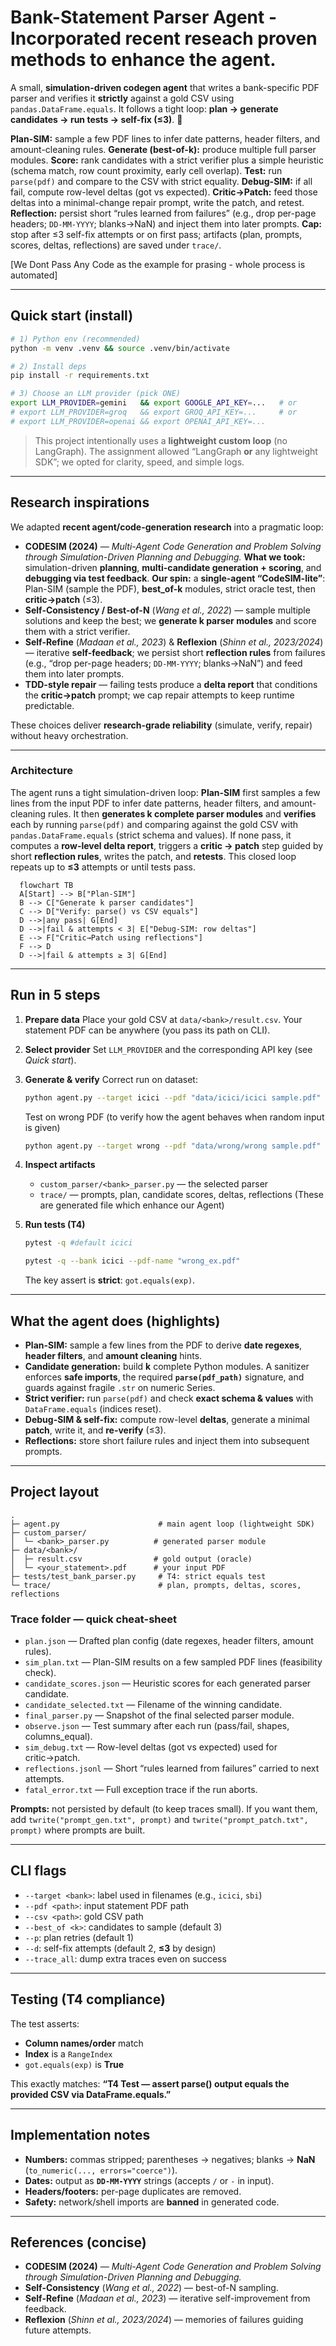 
# Bank-Statement Parser Agent - Incorporated recent reseach proven methods to enhance the agent.

A small, **simulation-driven codegen agent** that writes a bank-specific PDF parser and verifies it **strictly** against a gold CSV using `pandas.DataFrame.equals`. It follows a tight loop: **plan → generate candidates → run tests → self-fix (≤3)**. 🔁

**Plan-SIM:** sample a few PDF lines to infer date patterns, header filters, and amount-cleaning rules. 
**Generate (best-of-k):** produce multiple full parser modules. 
**Score:** rank candidates with a strict verifier plus a simple heuristic (schema match, row count proximity, early cell overlap). 
**Test:** run `parse(pdf)` and compare to the CSV with strict equality.
**Debug-SIM:** if all fail, compute row-level deltas (got vs expected). 
**Critic→Patch:** feed those deltas into a minimal-change repair prompt, write the patch, and retest. 
**Reflection:** persist short “rules learned from failures” (e.g., drop per-page headers; `DD-MM-YYYY`; blanks→NaN) and inject them into later prompts. 
**Cap:** stop after ≤3 self-fix attempts or on first pass; artifacts (plan, prompts, scores, deltas, reflections) are saved under `trace/`.



[We Dont Pass Any Code as the example for prasing - whole process is automated]

---
## Quick start (install)
```bash
# 1) Python env (recommended)
python -m venv .venv && source .venv/bin/activate

# 2) Install deps
pip install -r requirements.txt

# 3) Choose an LLM provider (pick ONE)
export LLM_PROVIDER=gemini   && export GOOGLE_API_KEY=...   # or
# export LLM_PROVIDER=groq   && export GROQ_API_KEY=...     # or
# export LLM_PROVIDER=openai && export OPENAI_API_KEY=...
````

> This project intentionally uses a **lightweight custom loop** (no LangGraph). The assignment allowed “LangGraph **or** any lightweight SDK”; we opted for clarity, speed, and simple logs.

---

## Research inspirations

We adapted **recent agent/code-generation research** into a pragmatic loop:

* **CODESIM (2024)** — *Multi-Agent Code Generation and Problem Solving through Simulation-Driven Planning and Debugging.*
  **What we took:** simulation-driven **planning**, **multi-candidate generation + scoring**, and **debugging via test feedback**.
  **Our spin:** a **single-agent “CodeSIM-lite”**: Plan-SIM (sample the PDF), **best_of-k** modules, strict oracle test, then **critic→patch** (≤3).
* **Self-Consistency / Best-of-N** (*Wang et al., 2022*) — sample multiple solutions and keep the best; we **generate k parser modules** and score them with a strict verifier.
* **Self-Refine** (*Madaan et al., 2023*) & **Reflexion** (*Shinn et al., 2023/2024*) — iterative **self-feedback**; we persist short **reflection rules** from failures (e.g., “drop per-page headers; `DD-MM-YYYY`; blanks→NaN”) and feed them into later prompts.
* **TDD-style repair** — failing tests produce a **delta report** that conditions the **critic→patch** prompt; we cap repair attempts to keep runtime predictable.

These choices deliver **research-grade reliability** (simulate, verify, repair) without heavy orchestration.

---

### Architecture

The agent runs a tight simulation-driven loop: **Plan-SIM** first samples a few lines from the input PDF to infer date patterns, header filters, and amount-cleaning rules. It then **generates k complete parser modules** and **verifies** each by running `parse(pdf)` and comparing against the gold CSV with `pandas.DataFrame.equals` (strict schema and values). If none pass, it computes a **row-level delta report**, triggers a **critic → patch** step guided by short **reflection rules**, writes the patch, and **retests**. This closed loop repeats up to **≤3** attempts or until tests pass.

```mermaid
  flowchart TB
  A[Start] --> B["Plan-SIM"]
  B --> C["Generate k parser candidates"]
  C --> D["Verify: parse() vs CSV equals"]
  D -->|any pass| G[End]
  D -->|fail & attempts < 3| E["Debug-SIM: row deltas"]
  E --> F["Critic→Patch using reflections"]
  F --> D
  D -->|fail & attempts ≥ 3| G[End]
```

---

## Run in 5 steps

1. **Prepare data**
   Place your gold CSV at `data/<bank>/result.csv`. Your statement PDF can be anywhere (you pass its path on CLI).

2. **Select provider**
   Set `LLM_PROVIDER` and the corresponding API key (see *Quick start*).

3. **Generate & verify**
   Correct run on dataset:
   ```bash
   python agent.py --target icici --pdf "data/icici/icici sample.pdf"  --csv data/icici/result.csv --best_of 3 --p 1 --d 2
   ```
   Test on wrong PDF (to verify how the agent behaves when random input is given)
   ```bash
   python agent.py --target wrong --pdf "data/wrong/wrong sample.pdf"  --csv data/wrong/result.csv --best_of 3 --p 1 --d 2
   ```
4. **Inspect artifacts**

   * `custom_parser/<bank>_parser.py` — the selected parser
   * `trace/` — prompts, plan, candidate scores, deltas, reflections (These are generated file which enhance our Agent)

5. **Run tests (T4)**

   ```bash
   pytest -q #default icici
   ```

    ```bash
    pytest -q --bank icici --pdf-name "wrong_ex.pdf"
    ```

   The key assert is **strict**: `got.equals(exp)`.

---

## What the agent does (highlights)

* **Plan-SIM:** sample a few lines from the PDF to derive **date regexes**, **header filters**, and **amount cleaning** hints.
* **Candidate generation:** build **k** complete Python modules. A sanitizer enforces **safe imports**, the required **`parse(pdf_path)`** signature, and guards against fragile `.str` on numeric Series.
* **Strict verifier:** run `parse(pdf)` and check **exact schema & values** with `DataFrame.equals` (indices reset).
* **Debug-SIM & self-fix:** compute row-level **deltas**, generate a minimal **patch**, write it, and **re-verify** (≤3).
* **Reflections:** store short failure rules and inject them into subsequent prompts.

---

## Project layout

```
.
├─ agent.py                      # main agent loop (lightweight SDK)
├─ custom_parser/
│  └─ <bank>_parser.py          # generated parser module
├─ data/<bank>/
│  ├─ result.csv                # gold output (oracle)
│  └─ <your_statement>.pdf      # your input PDF
├─ tests/test_bank_parser.py     # T4: strict equals test
└─ trace/                        # plan, prompts, deltas, scores, reflections
```
### Trace folder — quick cheat-sheet

- `plan.json` — Drafted plan config (date regexes, header filters, amount rules).
- `sim_plan.txt` — Plan-SIM results on a few sampled PDF lines (feasibility check).
- `candidate_scores.json` — Heuristic scores for each generated parser candidate.
- `candidate_selected.txt` — Filename of the winning candidate.
- `final_parser.py` — Snapshot of the final selected parser module.
- `observe.json` — Test summary after each run (pass/fail, shapes, columns_equal).
- `sim_debug.txt` — Row-level deltas (got vs expected) used for critic→patch.
- `reflections.jsonl` — Short “rules learned from failures” carried to next attempts.
- `fatal_error.txt` — Full exception trace if the run aborts.

**Prompts:** not persisted by default (to keep traces small). If you want them, add
`twrite("prompt_gen.txt", prompt)` and `twrite("prompt_patch.txt", prompt)` where prompts are built.

---

## CLI flags

* `--target <bank>`: label used in filenames (e.g., `icici`, `sbi`)
* `--pdf <path>`: input statement PDF path
* `--csv <path>`: gold CSV path
* `--best_of <k>`: candidates to sample (default 3)
* `--p`: plan retries (default 1)
* `--d`: self-fix attempts (default 2, **≤3** by design)
* `--trace_all`: dump extra traces even on success

---

## Testing (T4 compliance)

The test asserts:

* **Column names/order** match
* **Index** is a `RangeIndex`
* `got.equals(exp)` is **True**

This exactly matches: **“T4 Test — assert parse() output equals the provided CSV via DataFrame.equals.”**

---

## Implementation notes

* **Numbers:** commas stripped; parentheses → negatives; blanks → **NaN** (`to_numeric(..., errors="coerce")`).
* **Dates:** output as **`DD-MM-YYYY`** strings (accepts `/` or `-` in input).
* **Headers/footers:** per-page duplicates are removed.
* **Safety:** network/shell imports are **banned** in generated code.

---

## References (concise)

* **CODESIM (2024)** — *Multi-Agent Code Generation and Problem Solving through Simulation-Driven Planning and Debugging.*
* **Self-Consistency** (*Wang et al., 2022*) — best-of-N sampling.
* **Self-Refine** (*Madaan et al., 2023*) — iterative self-improvement from feedback.
* **Reflexion** (*Shinn et al., 2023/2024*) — memories of failures guiding future attempts.

